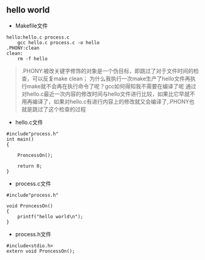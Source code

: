 ## hello world

- Makefile文件
```
hello:hello.c process.c
	gcc hello.c process.c -o hello
.PHONY:clean
clean:
	rm -f hello
```
>.PHONY:被改关键字修饰的对象是一个伪目标，即跳过了对于文件时间的检查，可以反复make clean；
>为什么我执行一次make生产了hello文件再执行make就不会再在执行命令了呢？gcc如何得知我不需要在编译了呢
>通过对hello.c最近一次内容的修改时间与hello文件进行比较，如果比它早就不用再编译了，如果对hello.c有进行内容上的修改就又会编译了,.PHONY也就是跳过了这个检查的过程

- hello.c文件
```
#include"process.h"
int main()
{
    
    ProncessOn();

    return 0;
}
```

- process.c文件
```
#include"process.h"

void ProncessOn()
{
    printf("hello world\n");
}
```

- process.h文件
```
#include<stdio.h>
extern void ProncessOn();
```
